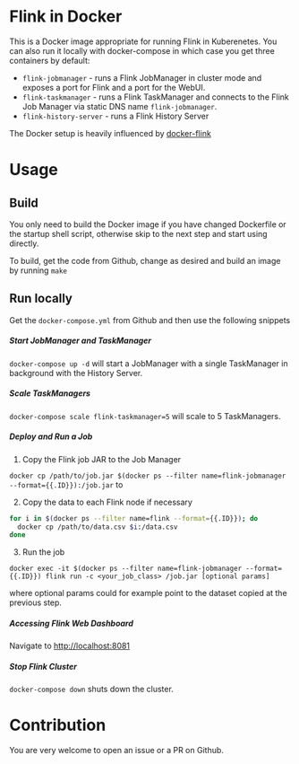 # Flink in Docker

This is a Docker image appropriate for running Flink in Kuberenetes. You can also run it locally with docker-compose in which case you get three containers by default:
* `flink-jobmanager` - runs a Flink JobManager in cluster mode and exposes a port for Flink and a port for the WebUI.
* `flink-taskmanager` - runs a Flink TaskManager and connects to the Flink Job Manager via static DNS name `flink-jobmanager`.
* `flink-history-server` - runs a Flink History Server

The Docker setup is heavily influenced by [docker-flink](https://github.com/apache/flink/tree/master/flink-contrib/docker-flink)

# Usage

## Build

You only need to build the Docker image if you have changed Dockerfile or the startup shell script, otherwise skip to the next step and start using directly.

To build, get the code from Github, change as desired and build an image by running `make`

## Run locally

Get the `docker-compose.yml` from Github and then use the following snippets

##### Start JobManager and TaskManager
`docker-compose up -d` will start a JobManager with a single TaskManager in background with the History Server.

##### Scale TaskManagers
`docker-compose scale flink-taskmanager=5` will scale to 5 TaskManagers.

##### Deploy and Run a Job

1. Copy the Flink job JAR to the Job Manager

`docker cp /path/to/job.jar $(docker ps --filter name=flink-jobmanager --format={{.ID}}):/job.jar` to

2. Copy the data to each Flink node if necessary

```bash
for i in $(docker ps --filter name=flink --format={{.ID}}); do
  docker cp /path/to/data.csv $i:/data.csv
done
```

3. Run the job

`docker exec -it $(docker ps --filter name=flink-jobmanager --format={{.ID}}) flink run -c <your_job_class> /job.jar [optional params]`

where optional params could for example point to the dataset copied at the previous step.

##### Accessing Flink Web Dashboard

Navigate to [http://localhost:8081](http://localhost:8081)

##### Stop Flink Cluster
`docker-compose down` shuts down the cluster.

# Contribution

You are very welcome to open an issue or a PR on Github.
